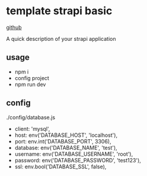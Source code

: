 # template strapi basic

[github](https://github.com/Rick-torrellas/template-strapi-basic)

A quick description of your strapi application

## usage

* npm i
* config project
* npm run dev

## config

./config/database.js

* client: 'mysql',
* host: env('DATABASE_HOST', 'localhost'),
* port: env.int('DATABASE_PORT', 3306),
* database: env('DATABASE_NAME', 'test'),
* username: env('DATABASE_USERNAME', 'root'),
* password: env('DATABASE_PASSWORD', 'test123'),
* ssl: env.bool('DATABASE_SSL', false),
